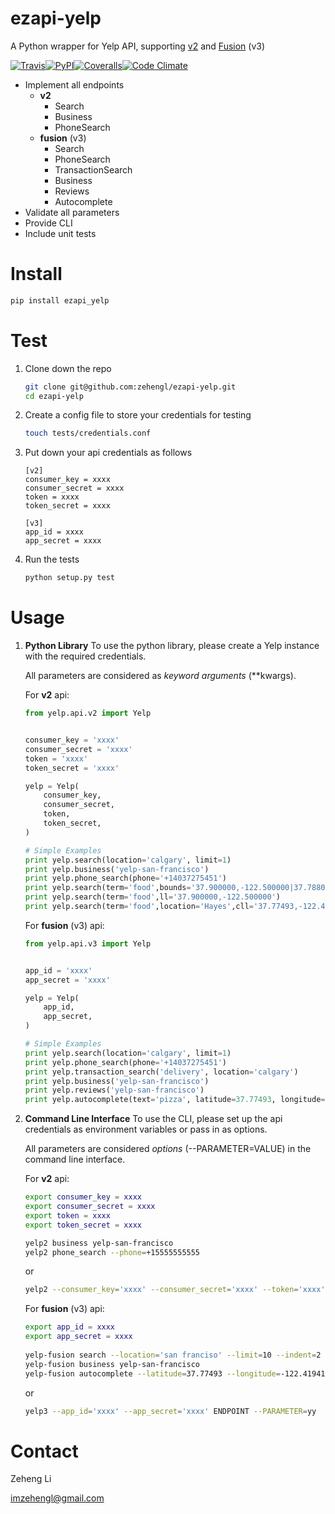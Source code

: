 ezapi-yelp
==========

A Python wrapper for Yelp API, supporting [v2](https://www.yelp.com/developers/documentation/v2/overview) and [Fusion](https://www.yelp.com/developers/documentation/v3/get_started) (v3)

[![Travis](https://img.shields.io/travis/zehengl/ezapi-yelp.svg)](https://travis-ci.org/zehengl/ezapi-yelp)[![PyPI](https://img.shields.io/pypi/v/ezapi-yelp.svg)](https://pypi.python.org/pypi/ezapi-yelp)[![Coveralls](https://img.shields.io/coveralls/zehengl/ezapi-yelp.svg)](https://coveralls.io/github/zehengl/ezapi-yelp)[![Code Climate](https://img.shields.io/codeclimate/github/zehengl/ezapi-yelp.svg)](https://codeclimate.com/github/zehengl/ezapi-yelp)

* Implement all endpoints
    - **v2**
        * Search
        * Business
        * PhoneSearch
    - **fusion** (v3)
        * Search
        * PhoneSearch
        * TransactionSearch
        * Business
        * Reviews
        * Autocomplete
* Validate all parameters
* Provide CLI
* Include unit tests

# Install
```bash
pip install ezapi_yelp
```

# Test
1. Clone down the repo
    ```bash
    git clone git@github.com:zehengl/ezapi-yelp.git
    cd ezapi-yelp
    ```
    
2. Create a config file to store your credentials for testing
    ```bash
    touch tests/credentials.conf
    ```
    
3. Put down your api credentials as follows
    ```
    [v2]
    consumer_key = xxxx
    consumer_secret = xxxx
    token = xxxx
    token_secret = xxxx

    [v3]
    app_id = xxxx
    app_secret = xxxx
    ```
    
4. Run the tests
    ```bash
    python setup.py test
    ```

# Usage
1. **Python Library**
    To use the python library, please create a Yelp instance with the required credentials.
        
    All parameters are considered as *keyword arguments* (**kwargs).
    
    For **v2** api:
    ```python
    from yelp.api.v2 import Yelp
    
    
    consumer_key = 'xxxx'
    consumer_secret = 'xxxx'
    token = 'xxxx'
    token_secret = 'xxxx'
    
    yelp = Yelp(
        consumer_key, 
        consumer_secret, 
        token, 
        token_secret,
    )
    
    # Simple Examples
    print yelp.search(location='calgary', limit=1)
    print yelp.business('yelp-san-francisco')
    print yelp.phone_search(phone='+14037275451')
    print yelp.search(term='food',bounds='37.900000,-122.500000|37.788022,-122.399797')
    print yelp.search(term='food',ll='37.900000,-122.500000')
    print yelp.search(term='food',location='Hayes',cll='37.77493,-122.419415')
    
    ```
    
    For **fusion** (v3) api:
    ```python
    from yelp.api.v3 import Yelp
    
    
    app_id = 'xxxx'
    app_secret = 'xxxx'
    
    yelp = Yelp(
        app_id,
        app_secret,
    )
    
    # Simple Examples
    print yelp.search(location='calgary', limit=1)
    print yelp.phone_search(phone='+14037275451')
    print yelp.transaction_search('delivery', location='calgary')
    print yelp.business('yelp-san-francisco')
    print yelp.reviews('yelp-san-francisco')
    print yelp.autocomplete(text='pizza', latitude=37.77493, longitude=-122.419415)
    ```

2. **Command Line Interface**
    To use the CLI, please set up the api credentials as environment variables or pass in as options.
        
    All parameters are considered *options* (--PARAMETER=VALUE) in the command line interface.
    
    For **v2** api:
    ```bash
    export consumer_key = xxxx
    export consumer_secret = xxxx
    export token = xxxx
    export token_secret = xxxx
    
    yelp2 business yelp-san-francisco
    yelp2 phone_search --phone=+15555555555
    ```
    
    or
    ```bash
    yelp2 --consumer_key='xxxx' --consumer_secret='xxxx' --token='xxxx' --token_secret='xxxx' ENDPOINT --PARAMETER=yy
    ```
    
    For **fusion** (v3) api:
    ```bash
    export app_id = xxxx
    export app_secret = xxxx
        
    yelp-fusion search --location='san franciso' --limit=10 --indent=2
    yelp-fusion business yelp-san-francisco
    yelp-fusion autocomplete --latitude=37.77493 --longitude=-122.419415 -text='pizza'
    ```
    
    or 
    ```bash
    yelp3 --app_id='xxxx' --app_secret='xxxx' ENDPOINT --PARAMETER=yy
    ```

# Contact

Zeheng Li

imzehengl@gmail.com
